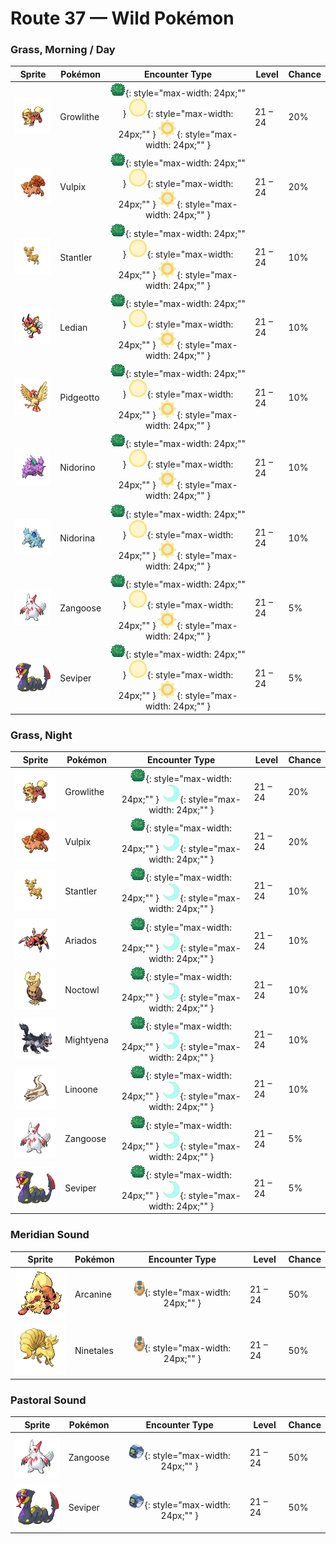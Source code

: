 # Route 37 — Wild Pokémon

### Grass, Morning / Day

| Sprite | Pokémon | Encounter Type | Level | Chance |
|:------:|---------|:--------------:|-------|--------|
| ![Growlithe](../../assets/sprites/growlithe/front.gif "It has a brave and trustworthy nature. It fearlessly stands up to bigger and stronger foes.") | Growlithe | ![Grass](../../assets/encounter_types/grass.png "Grass"){: style="max-width: 24px;"" } ![Morning](../../assets/encounter_types/morning.png "Morning"){: style="max-width: 24px;"" } ![Day](../../assets/encounter_types/day.png "Day"){: style="max-width: 24px;"" } | 21 – 24 | 20% |
| ![Vulpix](../../assets/sprites/vulpix/front.gif "As it develops, its single white tail gains color and splits into six. It is quite warm and cuddly.") | Vulpix | ![Grass](../../assets/encounter_types/grass.png "Grass"){: style="max-width: 24px;"" } ![Morning](../../assets/encounter_types/morning.png "Morning"){: style="max-width: 24px;"" } ![Day](../../assets/encounter_types/day.png "Day"){: style="max-width: 24px;"" } | 21 – 24 | 20% |
| ![Stantler](../../assets/sprites/stantler/front.gif "The curved antlers subtly change the flow of air to create a strange space where reality is distorted.") | Stantler | ![Grass](../../assets/encounter_types/grass.png "Grass"){: style="max-width: 24px;"" } ![Morning](../../assets/encounter_types/morning.png "Morning"){: style="max-width: 24px;"" } ![Day](../../assets/encounter_types/day.png "Day"){: style="max-width: 24px;"" } | 21 – 24 | 10% |
| ![Ledian](../../assets/sprites/ledian/front.gif "When the stars flicker in the night sky, it flutters about, scattering a glowing powder.") | Ledian | ![Grass](../../assets/encounter_types/grass.png "Grass"){: style="max-width: 24px;"" } ![Morning](../../assets/encounter_types/morning.png "Morning"){: style="max-width: 24px;"" } ![Day](../../assets/encounter_types/day.png "Day"){: style="max-width: 24px;"" } | 21 – 24 | 10% |
| ![Pidgeotto](../../assets/sprites/pidgeotto/front.gif "It has outstanding vision. However high it flies, it is able to distinguish the movements of its prey.") | Pidgeotto | ![Grass](../../assets/encounter_types/grass.png "Grass"){: style="max-width: 24px;"" } ![Morning](../../assets/encounter_types/morning.png "Morning"){: style="max-width: 24px;"" } ![Day](../../assets/encounter_types/day.png "Day"){: style="max-width: 24px;"" } | 21 – 24 | 10% |
| ![Nidorino](../../assets/sprites/nidorino/front.gif "It raises its big ears to check its surroundings. If it senses anything, it attacks immediately.") | Nidorino | ![Grass](../../assets/encounter_types/grass.png "Grass"){: style="max-width: 24px;"" } ![Morning](../../assets/encounter_types/morning.png "Morning"){: style="max-width: 24px;"" } ![Day](../../assets/encounter_types/day.png "Day"){: style="max-width: 24px;"" } | 21 – 24 | 10% |
| ![Nidorina](../../assets/sprites/nidorina/front.gif "When feeding its young, it first chews the food into a paste, then spits it out for the offspring.") | Nidorina | ![Grass](../../assets/encounter_types/grass.png "Grass"){: style="max-width: 24px;"" } ![Morning](../../assets/encounter_types/morning.png "Morning"){: style="max-width: 24px;"" } ![Day](../../assets/encounter_types/day.png "Day"){: style="max-width: 24px;"" } | 21 – 24 | 10% |
| ![Zangoose](../../assets/sprites/zangoose/front.gif "Its fur would all stand on end if it smelled a SEVIPER nearby. Its sharp claws tear up its foes.") | Zangoose | ![Grass](../../assets/encounter_types/grass.png "Grass"){: style="max-width: 24px;"" } ![Morning](../../assets/encounter_types/morning.png "Morning"){: style="max-width: 24px;"" } ![Day](../../assets/encounter_types/day.png "Day"){: style="max-width: 24px;"" } | 21 – 24 | 5% |
| ![Seviper](../../assets/sprites/seviper/front.gif "In battle, it uses its bladed tail to counter any ZANGOOSE. It secretes a deadly venom in its tail.") | Seviper | ![Grass](../../assets/encounter_types/grass.png "Grass"){: style="max-width: 24px;"" } ![Morning](../../assets/encounter_types/morning.png "Morning"){: style="max-width: 24px;"" } ![Day](../../assets/encounter_types/day.png "Day"){: style="max-width: 24px;"" } | 21 – 24 | 5% |

### Grass, Night

| Sprite | Pokémon | Encounter Type | Level | Chance |
|:------:|---------|:--------------:|-------|--------|
| ![Growlithe](../../assets/sprites/growlithe/front.gif "It has a brave and trustworthy nature. It fearlessly stands up to bigger and stronger foes.") | Growlithe | ![Grass](../../assets/encounter_types/grass.png "Grass"){: style="max-width: 24px;"" } ![Night](../../assets/encounter_types/night.png "Night"){: style="max-width: 24px;"" } | 21 – 24 | 20% |
| ![Vulpix](../../assets/sprites/vulpix/front.gif "As it develops, its single white tail gains color and splits into six. It is quite warm and cuddly.") | Vulpix | ![Grass](../../assets/encounter_types/grass.png "Grass"){: style="max-width: 24px;"" } ![Night](../../assets/encounter_types/night.png "Night"){: style="max-width: 24px;"" } | 21 – 24 | 20% |
| ![Stantler](../../assets/sprites/stantler/front.gif "The curved antlers subtly change the flow of air to create a strange space where reality is distorted.") | Stantler | ![Grass](../../assets/encounter_types/grass.png "Grass"){: style="max-width: 24px;"" } ![Night](../../assets/encounter_types/night.png "Night"){: style="max-width: 24px;"" } | 21 – 24 | 10% |
| ![Ariados](../../assets/sprites/ariados/front.gif "It spins string not only from its rear but also from its mouth. It’s hard to tell which end is which.") | Ariados | ![Grass](../../assets/encounter_types/grass.png "Grass"){: style="max-width: 24px;"" } ![Night](../../assets/encounter_types/night.png "Night"){: style="max-width: 24px;"" } | 21 – 24 | 10% |
| ![Noctowl](../../assets/sprites/noctowl/front.gif "Its eyes are specially adapted. They concentrate even faint light and enable it to see in the dark.") | Noctowl | ![Grass](../../assets/encounter_types/grass.png "Grass"){: style="max-width: 24px;"" } ![Night](../../assets/encounter_types/night.png "Night"){: style="max-width: 24px;"" } | 21 – 24 | 10% |
| ![Mightyena](../../assets/sprites/mightyena/front.gif "It chases down prey in a pack of around ten. They defeat foes with perfectly coordinated teamwork.") | Mightyena | ![Grass](../../assets/encounter_types/grass.png "Grass"){: style="max-width: 24px;"" } ![Night](../../assets/encounter_types/night.png "Night"){: style="max-width: 24px;"" } | 21 – 24 | 10% |
| ![Linoone](../../assets/sprites/linoone/front.gif "When running in a straight line, it can easily top 60 miles an hour. It has a tough time with curved roads.") | Linoone | ![Grass](../../assets/encounter_types/grass.png "Grass"){: style="max-width: 24px;"" } ![Night](../../assets/encounter_types/night.png "Night"){: style="max-width: 24px;"" } | 21 – 24 | 10% |
| ![Zangoose](../../assets/sprites/zangoose/front.gif "Its fur would all stand on end if it smelled a SEVIPER nearby. Its sharp claws tear up its foes.") | Zangoose | ![Grass](../../assets/encounter_types/grass.png "Grass"){: style="max-width: 24px;"" } ![Night](../../assets/encounter_types/night.png "Night"){: style="max-width: 24px;"" } | 21 – 24 | 5% |
| ![Seviper](../../assets/sprites/seviper/front.gif "In battle, it uses its bladed tail to counter any ZANGOOSE. It secretes a deadly venom in its tail.") | Seviper | ![Grass](../../assets/encounter_types/grass.png "Grass"){: style="max-width: 24px;"" } ![Night](../../assets/encounter_types/night.png "Night"){: style="max-width: 24px;"" } | 21 – 24 | 5% |

### Meridian Sound

| Sprite | Pokémon | Encounter Type | Level | Chance |
|:------:|---------|:--------------:|-------|--------|
| ![Arcanine](../../assets/sprites/arcanine/front.gif "This legendary Chinese Pokémon is considered magnificent. Many people are enchanted by its grand mane.") | Arcanine | ![Meridian Sound](../../assets/encounter_types/meridian_sound.png "Meridian Sound"){: style="max-width: 24px;"" } | 21 – 24 | 50% |
| ![Ninetales](../../assets/sprites/ninetales/front.gif "Some legends claim that each of its nine tails has its own unique type of special mystical power.") | Ninetales | ![Meridian Sound](../../assets/encounter_types/meridian_sound.png "Meridian Sound"){: style="max-width: 24px;"" } | 21 – 24 | 50% |

### Pastoral Sound

| Sprite | Pokémon | Encounter Type | Level | Chance |
|:------:|---------|:--------------:|-------|--------|
| ![Zangoose](../../assets/sprites/zangoose/front.gif "Its fur would all stand on end if it smelled a SEVIPER nearby. Its sharp claws tear up its foes.") | Zangoose | ![Pastoral Sound](../../assets/encounter_types/pastoral_sound.png "Pastoral Sound"){: style="max-width: 24px;"" } | 21 – 24 | 50% |
| ![Seviper](../../assets/sprites/seviper/front.gif "In battle, it uses its bladed tail to counter any ZANGOOSE. It secretes a deadly venom in its tail.") | Seviper | ![Pastoral Sound](../../assets/encounter_types/pastoral_sound.png "Pastoral Sound"){: style="max-width: 24px;"" } | 21 – 24 | 50% |

